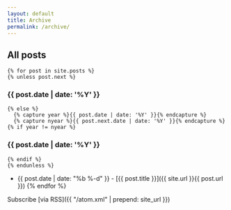 ```yaml
---
layout: default
title: Archive
permalink: /archive/
---
```


## All posts
    {% for post in site.posts %}
    {% unless post.next %}
### {{ post.date | date: '%Y' }}
    {% else %}
      {% capture year %}{{ post.date | date: '%Y' }}{% endcapture %}
      {% capture nyear %}{{ post.next.date | date: '%Y' }}{% endcapture %}
    {% if year != nyear %}

### {{ post.date | date: '%Y' }}
    {% endif %}
    {% endunless %}
*   {{ post.date | date: "%b %-d" }} - [{{ post.title }}]({{ site.url }}{{ post.url }})
    {% endfor %}

Subscribe [via RSS]({{ "/atom.xml" | prepend: site_url }})
